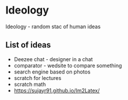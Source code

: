 # Ideology
Ideology - random stac of human ideas

## List of ideas

- Deezee chat - designer in a chat
- comparator - wedsite to compare something
- search engine based on photos
- scratch for lectures
- scratch math
- https://sujayr91.github.io/Im2Latex/
